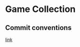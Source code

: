 # Game Collection

## Commit conventions

[link](https://gist.github.com/qoomon/5dfcdf8eec66a051ecd85625518cfd13#file-conventional_commit_messages-md)
